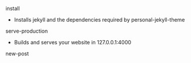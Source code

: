 install
  - Installs jekyll and the dependencies required by personal-jekyll-theme

serve-production
  - Builds and serves your website in 127.0.0.1:4000

new-post <title>
  - Creates a new post under \_posts

generate-category
  - Generate all the categories that are used in the \_posts

generate-tag
  - Generate all the tags that are used in the \_posts


